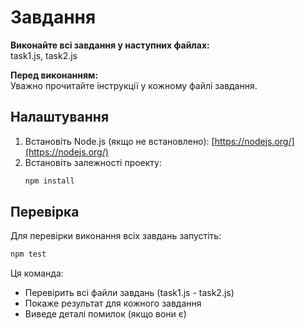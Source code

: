 # Завдання

**Виконайте всі завдання у наступних файлах:**  
task1.js, task2.js

**Перед виконанням:**  
Уважно прочитайте інструкції у кожному файлі завдання.

## Налаштування

1. Встановіть Node.js (якщо не встановлено): [https://nodejs.org/](https://nodejs.org/)
2. Встановіть залежності проекту:
   ```bash
   npm install
   ```

## Перевірка

Для перевірки виконання всіх завдань запустіть:

```bash
npm test
```

Ця команда:

- Перевірить всі файли завдань (task1.js - task2.js)
- Покаже результат для кожного завдання
- Виведе деталі помилок (якщо вони є)

```

```
